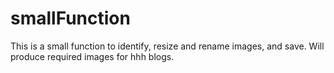 # smallFunction
This is a small function to identify, resize and rename images, and save. 
Will produce required images for hhh blogs.

